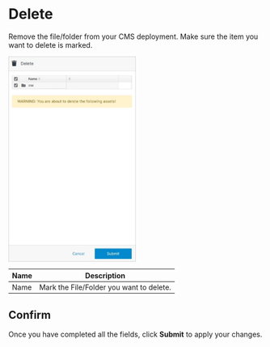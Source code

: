 # Delete

Remove the file/folder from your CMS deployment. Make sure the item you want to delete is marked.

<img src="../../../../images/delete.jpg" alt="delete" style="width: 50%; display: block"></a>

**Name** | **Description**
:--- | ---
Name | Mark the File/Folder you want to delete.


## Confirm

Once you have completed all the fields, click **Submit** to apply your changes.